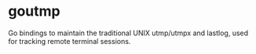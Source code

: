 # goutmp
Go bindings to maintain the traditional UNIX utmp/utmpx and lastlog, used for tracking remote terminal sessions.
